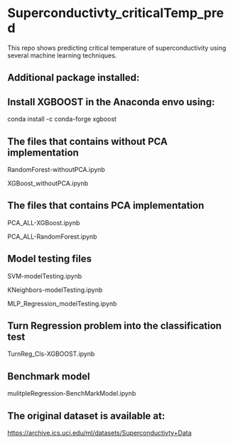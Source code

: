 # Superconductivty_criticalTemp_pred
This repo shows predicting critical temperature of superconductivity using several machine learning techniques. 

## Additional package installed:
## Install XGBOOST in the Anaconda envo using: 
conda install -c conda-forge xgboost

## The files that contains without PCA implementation

RandomForest-withoutPCA.ipynb

XGBoost_withoutPCA.ipynb


## The files that contains PCA implementation
PCA_ALL-XGBoost.ipynb

PCA_ALL-RandomForest.ipynb


## Model testing files

SVM-modelTesting.ipynb

KNeighbors-modelTesting.ipynb

MLP_Regression_modelTesting.ipynb

## Turn Regression problem into the classification test
TurnReg_Cls-XGBOOST.ipynb

## Benchmark model
mulitpleRegression-BenchMarkModel.ipynb

## The original dataset is available at: 
https://archive.ics.uci.edu/ml/datasets/Superconductivty+Data
